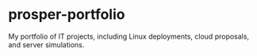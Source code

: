 # prosper-portfolio
My portfolio of IT projects, including Linux deployments, cloud proposals, and server simulations. 
